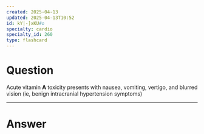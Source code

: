 ```yaml
---
created: 2025-04-13
updated: 2025-04-13T10:52
id: kY|-]xKU#o
specialty: cardio
specialty_id: 260
type: flashcard
---
```


# Question
Acute vitamin **A** toxicity presents with nausea, vomiting, vertigo, and blurred vision (ie, benign intracranial hypertension symptoms)

---

# Answer
